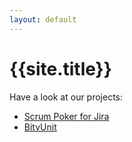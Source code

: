 ```yaml
---
layout: default
---
```


# {{site.title}}

Have a look at our projects:

* [Scrum Poker for Jira](http://jira-scrum-poker.codescape.de)
* [BitvUnit](http://bitvunit.codescape.de)
